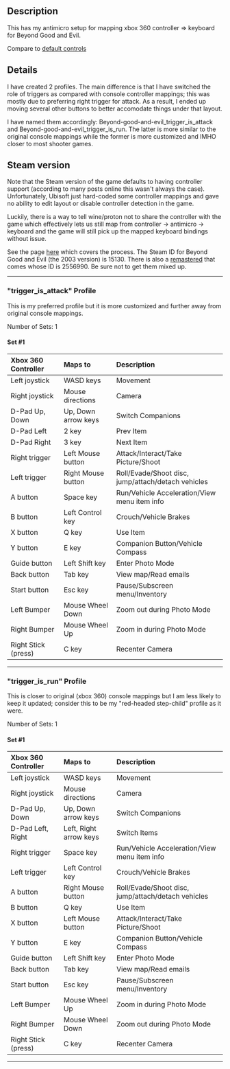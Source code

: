 
## Description

This has my antimicro setup for mapping xbox 360 controller => keyboard for Beyond Good and Evil.

Compare to [default controls](https://strategywiki.org/wiki/Beyond_Good_%26_Evil/Controls)

## Details

I have created 2 profiles. The main difference is that I have switched the role of triggers as compared with console controller mappings; this was mostly due to preferring right trigger for attack. As a result, I ended up moving several other buttons to better accomodate things under that layout.

I have named them accordingly: Beyond-good-and-evil_trigger_is_attack and Beyond-good-and-evil_trigger_is_run. The latter is more similar to the original console mappings while the former is more customized and IMHO closer to most shooter games.

## Steam version

Note that the Steam version of the game defaults to having controller support (according to many posts online this wasn't always the case). Unfortunately, Ubisoft just hard-coded some controller mappings and gave no ability to edit layout or disable controller detection in the game.

Luckily, there is a way to tell wine/proton not to share the controller with the game which effectively lets us still map from controller -> antimicro -> keyboard and the game will still pick up the mapped keyboard bindings without issue.

See the page [here](https://raw.githubusercontent.com/zpangwin/antimicro-profiles/master/beyond-good-and-evil/01-prevent-games-directly-reading-controller) which covers the process. The Steam ID for Beyond Good and Evil (the 2003 version) is 15130. There is also a [remastered](https://store.steampowered.com/app/2556990/Beyond_Good__Evil__20th_Anniversary_Edition/) that comes whose ID is 2556990. Be sure not to get them mixed up.


----------------------------------

### "trigger_is_attack" Profile

This is my preferred profile but it is more customized and further away from original console mappings.

Number of Sets: 1

#### Set \#1

| Xbox 360 Controller    | Maps to                 | Description |
| :--------------------- | :---------------------- | :------------------------------ |
| Left joystick          | WASD keys               | Movement |
| Right joystick         | Mouse directions        | Camera |
| D-Pad Up, Down         | Up, Down arrow keys     | Switch Companions |
| D-Pad Left             | 2 key                   | Prev Item |
| D-Pad Right            | 3 key                   | Next Item |
| Right trigger          | Left Mouse button       | Attack/Interact/Take Picture/Shoot |
| Left trigger           | Right Mouse button      | Roll/Evade/Shoot disc, jump/attach/detach vehicles |
| A button               | Space key               | Run/Vehicle Acceleration/View menu item info |
| B button               | Left Control key        | Crouch/Vehicle Brakes |
| X button               | Q key                   | Use Item |
| Y button               | E key                   | Companion Button/Vehicle Compass |
| Guide button           | Left Shift key          | Enter Photo Mode |
| Back button            | Tab key                 | View map/Read emails |
| Start button           | Esc key                 | Pause/Subscreen menu/Inventory |
| Left Bumper            | Mouse Wheel Down        | Zoom out during Photo Mode |
| Right Bumper           | Mouse Wheel Up          | Zoom in during Photo Mode |
| Right Stick (press)    | C key                   | Recenter Camera |

----------------------------------

### "trigger_is_run" Profile

This is closer to original (xbox 360) console mappings but I am less likely to keep it updated; consider this to be my "red-headed step-child" profile as it were.

Number of Sets: 1

#### Set \#1

| Xbox 360 Controller    | Maps to                 | Description |
| :--------------------- | :---------------------- | :------------------------------ |
| Left joystick          | WASD keys               | Movement |
| Right joystick         | Mouse directions        | Camera |
| D-Pad Up, Down         | Up, Down arrow keys     | Switch Companions |
| D-Pad Left, Right      | Left, Right arrow keys  | Switch Items |
| Right trigger          | Space key               | Run/Vehicle Acceleration/View menu item info |
| Left trigger           | Left Control key        | Crouch/Vehicle Brakes |
| A button               | Right Mouse button      | Roll/Evade/Shoot disc, jump/attach/detach vehicles |
| B button               | Q key                   | Use Item |
| X button               | Left Mouse button       | Attack/Interact/Take Picture/Shoot |
| Y button               | E key                   | Companion Button/Vehicle Compass |
| Guide button           | Left Shift key          | Enter Photo Mode |
| Back button            | Tab key                 | View map/Read emails |
| Start button           | Esc key                 | Pause/Subscreen menu/Inventory |
| Left Bumper            | Mouse Wheel Up          | Zoom in during Photo Mode |
| Right Bumper           | Mouse Wheel Down        | Zoom out during Photo Mode |
| Right Stick (press)    | C key                   | Recenter Camera |

----------------------------------
